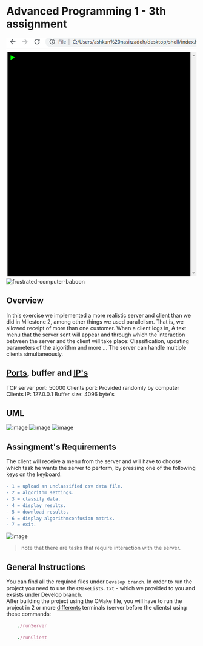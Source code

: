 # Advanced Programming 1 - 3th assignment
![Alt Text](https://github.com/ashkan-nasirzadeh/simpleShell/blob/master/README%20assets/shell-gif.gif)
![frustrated-computer-baboon](https://github.com/davidtheclark/gifs/blob/master/frustrated-computer-baboob.gif)
## Overview
In this exercise we implemented a more realistic server and client than we did in Milestone 2, among other things we used parallelism. That is, we allowed receipt of more than one customer.
When a client logs in,
A text menu that the server sent will appear and through which the interaction between the server and the client will take place:
Classification, updating parameters of the algorithm and more ...
The server can handle multiple clients simultaneously.
## <a href="https://he.wikipedia.org/wiki/%D7%A4%D7%95%D7%A8%D7%98_(%D7%AA%D7%A7%D7%A9%D7%95%D7%A8%D7%AA)">Ports</a>, buffer and <a href="https://he.wikipedia.org/wiki/Internet_Protocol">IP's</a>
TCP server port: 50000
Clients port: Provided randomly by computer
Clients IP: 127.0.0.1
Buffer size: 4096 byte's 
## UML
![image](https://user-images.githubusercontent.com/88191199/134019688-994adeb0-a895-41ab-8221-8f1340802a4f.png)
![image](https://user-images.githubusercontent.com/88191199/134021475-f7fb878d-cea7-4709-b943-a2a361f0c53c.png)
![image](https://user-images.githubusercontent.com/88191199/134023445-0b1d636f-7944-4bc6-997e-3a1fd68d000d.png)
## Assingment's Requirements
The client will receive a menu from the server and will have to choose which task he wants the server to perform,
by pressing one of the following keys on the keyboard:
```diff
- 1 = upload an unclassified csv data file.
- 2 = algorithm settings.
- 3 = classify data.
- 4 = display results.
- 5 = download results.
- 6 = display algorithmconfusion matrix.
- 7 = exit.
```
![image](https://user-images.githubusercontent.com/88191199/134007506-0300f4c0-9685-4da1-b439-97c863107bd4.png)
> note that there are tasks that require interaction with the server.
 

## General Instructions
You can find all the required files under `Develop branch`.
In order to run the project you need to use the `CMakeLists.txt` - which we provided to you and exsists under Develop branch. <br/>
After building the project using the CMake file, you will have to run the project in 2 or more <ins>differents</ins> terminals (server before the clients) using these commands:
```ruby
    ./runServer
```
```ruby
    ./runClient
```
